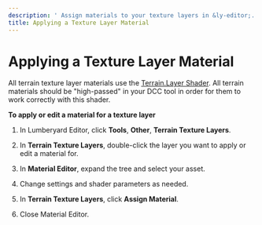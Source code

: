 ```yaml
---
description: ' Assign materials to your texture layers in &ly-editor;. '
title: Applying a Texture Layer Material
---
```

# Applying a Texture Layer Material<a name="terrain-texture-layers-material"></a>

All terrain texture layer materials use the [Terrain\.Layer Shader](shader-ref-terrain-layer.md)\. All terrain materials should be "high\-passed" in your DCC tool in order for them to work correctly with this shader\.

**To apply or edit a material for a texture layer**

1. In Lumberyard Editor, click **Tools**, **Other**, **Terrain Texture Layers**\.

1. In **Terrain Texture Layers**, double\-click the layer you want to apply or edit a material for\.

1. In **Material Editor**, expand the tree and select your asset\.

1. Change settings and shader parameters as needed\.

1. In **Terrain Texture Layers**, click **Assign Material**\.

1. Close Material Editor\.